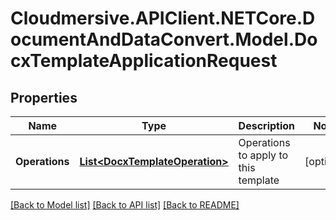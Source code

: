# Cloudmersive.APIClient.NETCore.DocumentAndDataConvert.Model.DocxTemplateApplicationRequest
## Properties

Name | Type | Description | Notes
------------ | ------------- | ------------- | -------------
**Operations** | [**List&lt;DocxTemplateOperation&gt;**](DocxTemplateOperation.md) | Operations to apply to this template | [optional] 

[[Back to Model list]](../README.md#documentation-for-models) [[Back to API list]](../README.md#documentation-for-api-endpoints) [[Back to README]](../README.md)

